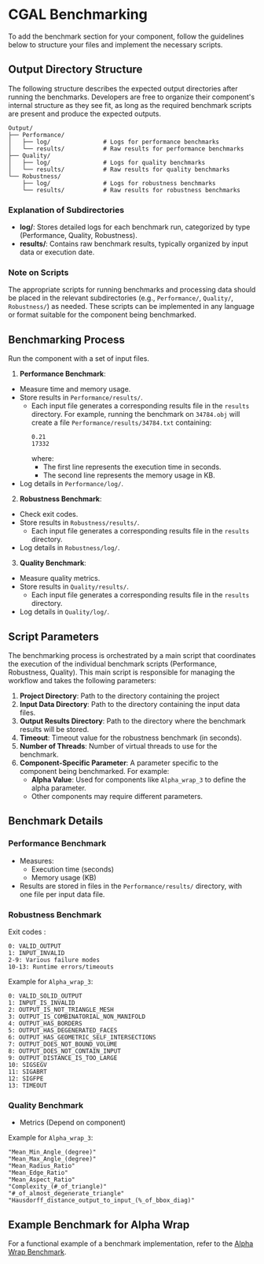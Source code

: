 # CGAL Benchmarking

To add the benchmark section for your component, follow the guidelines below to structure your files and implement the necessary scripts.

## Output Directory Structure

The following structure describes the expected output directories after running the benchmarks. Developers are free to organize their component's internal structure as they see fit, as long as the required benchmark scripts are present and produce the expected outputs.

```
Output/
├── Performance/
│   ├── log/               # Logs for performance benchmarks
│   └── results/           # Raw results for performance benchmarks
├── Quality/
│   ├── log/               # Logs for quality benchmarks
│   └── results/           # Raw results for quality benchmarks
└── Robustness/
    ├── log/               # Logs for robustness benchmarks
    └── results/           # Raw results for robustness benchmarks
```

### Explanation of Subdirectories

- **log/**: Stores detailed logs for each benchmark run, categorized by type (Performance, Quality, Robustness).
- **results/**: Contains raw benchmark results, typically organized by input data or execution date.

### Note on Scripts

The appropriate scripts for running benchmarks and processing data should be placed in the relevant subdirectories (e.g., `Performance/`, `Quality/`, `Robustness/`) as needed. These scripts can be implemented in any language or format suitable for the component being benchmarked.

## Benchmarking Process
Run the component with a set of input files.
1. **Performance Benchmark**:
  - Measure time and memory usage.
  - Store results in `Performance/results/`.
    - Each input file generates a corresponding results file in the `results` directory. For example, running the benchmark on `34784.obj` will create a file `Performance/results/34784.txt` containing:
      ```
      0.21
      17332
      ```
      where:
      - The first line represents the execution time in seconds.
      - The second line represents the memory usage in KB.
  - Log details in `Performance/log/`.
2. **Robustness Benchmark**:
  - Check exit codes.
  - Store results in `Robustness/results/`.
    - Each input file generates a corresponding results file in the `results` directory.
  - Log details in `Robustness/log/`.
3. **Quality Benchmark**:
  - Measure quality metrics.
  - Store results in `Quality/results/`.
    - Each input file generates a corresponding results file in the `results` directory.
  - Log details in `Quality/log/`.

## Script Parameters

The benchmarking process is orchestrated by a main script that coordinates the execution of the individual benchmark scripts (Performance, Robustness, Quality). This main script is responsible for managing the workflow and takes the following parameters:

1. **Project Directory**: Path to the directory containing the project
2. **Input Data Directory**: Path to the directory containing the input data files.
3. **Output Results Directory**: Path to the directory where the benchmark results will be stored.
4. **Timeout**: Timeout value for the robustness benchmark (in seconds).
5. **Number of Threads**: Number of virtual threads to use for the benchmark.
6. **Component-Specific Parameter**: A parameter specific to the component being benchmarked. For example:
   - **Alpha Value**: Used for components like `Alpha_wrap_3` to define the alpha parameter.
   - Other components may require different parameters.

## Benchmark Details

### Performance Benchmark
- Measures:
    - Execution time (seconds)
    - Memory usage (KB)
- Results are stored in files in the `Performance/results/` directory, with one file per input data file.

### Robustness Benchmark
Exit codes :
```
0: VALID_OUTPUT
1: INPUT_INVALID
2-9: Various failure modes
10-13: Runtime errors/timeouts
```

Example for `Alpha_wrap_3`:
```
0: VALID_SOLID_OUTPUT
1: INPUT_IS_INVALID
2: OUTPUT_IS_NOT_TRIANGLE_MESH
3: OUTPUT_IS_COMBINATORIAL_NON_MANIFOLD
4: OUTPUT_HAS_BORDERS
5: OUTPUT_HAS_DEGENERATED_FACES
6: OUTPUT_HAS_GEOMETRIC_SELF_INTERSECTIONS
7: OUTPUT_DOES_NOT_BOUND_VOLUME
8: OUTPUT_DOES_NOT_CONTAIN_INPUT
9: OUTPUT_DISTANCE_IS_TOO_LARGE
10: SIGSEGV
11: SIGABRT
12: SIGFPE
13: TIMEOUT
```

### Quality Benchmark
- Metrics (Depend on component)

Example for `Alpha_wrap_3`:

```
"Mean_Min_Angle_(degree)"
"Mean_Max_Angle_(degree)"
"Mean_Radius_Ratio"
"Mean_Edge_Ratio"
"Mean_Aspect_Ratio"
"Complexity_(#_of_triangle)"
"#_of_almost_degenerate_triangle"
"Hausdorff_distance_output_to_input_(%_of_bbox_diag)"
```

## Example Benchmark for Alpha Wrap

For a functional example of a benchmark implementation, refer to the [Alpha Wrap Benchmark](https://github.com/CGAL/cgal/tree/master/Alpha_wrap_3/benchmark/Alpha_wrap_3).